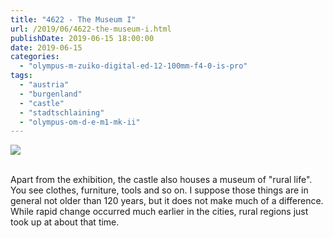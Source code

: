 ```yaml
---
title: "4622 - The Museum I"
url: /2019/06/4622-the-museum-i.html
publishDate: 2019-06-15 18:00:00
date: 2019-06-15
categories: 
  - "olympus-m-zuiko-digital-ed-12-100mm-f4-0-is-pro"
tags: 
  - "austria"
  - "burgenland"
  - "castle"
  - "stadtschlaining"
  - "olympus-om-d-e-m1-mk-ii"
---
```

<div class="container">
<div class="center"><a target="_blank" href="https://d25zfm9zpd7gm5.cloudfront.net/1200x1200/2018/20180402_114822_lr.jpg"><img class="webfeedsFeaturedVisual" src="https://d25zfm9zpd7gm5.cloudfront.net/0600x0600/2018/20180402_114822_lr.jpg" /></a></div>
</div>
<br />

Apart from the exhibition, the castle also houses a museum of "rural
life". You see clothes, furniture, tools and so on. I suppose those
things are in general not older than 120 years, but it does not make
much of a difference. While rapid change occurred much earlier in
the cities, rural regions just took up at about that time.